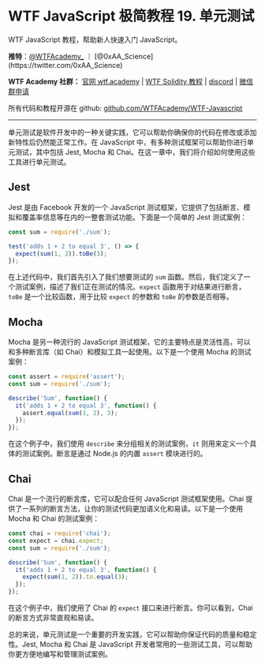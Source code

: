 # WTF JavaScript 极简教程 19. 单元测试

WTF JavaScript 教程，帮助新人快速入门 JavaScript。

**推特**：[@WTFAcademy_](https://twitter.com/WTFAcademy_) ｜ [@0xAA_Science](https://twitter.com/0xAA_Science)

**WTF Academy 社群：** [官网 wtf.academy](https://wtf.academy/) | [WTF Solidity 教程](https://github.com/AmazingAng/WTFSolidity) | [discord](https://discord.wtf.academy/) | [微信群申请](https://docs.google.com/forms/d/e/1FAIpQLSe4KGT8Sh6sJ7hedQRuIYirOoZK_85miz3dw7vA1-YjodgJ-A/viewform?usp=sf_link)

所有代码和教程开源在 github: [github.com/WTFAcademy/WTF-Javascript](https://github.com/WTFAcademy/WTF-Javascript)

---

单元测试是软件开发中的一种关键实践，它可以帮助你确保你的代码在修改或添加新特性后仍然能正常工作。在 JavaScript 中，有多种测试框架可以帮助你进行单元测试，其中包括 Jest, Mocha 和 Chai。在这一章中，我们将介绍如何使用这些工具进行单元测试。

## Jest

Jest 是由 Facebook 开发的一个 JavaScript 测试框架，它提供了包括断言、模拟和覆盖率信息等在内的一整套测试功能。下面是一个简单的 Jest 测试案例：

```javascript
const sum = require('./sum');

test('adds 1 + 2 to equal 3', () => {
  expect(sum(1, 2)).toBe(3);
});
```

在上述代码中，我们首先引入了我们想要测试的 `sum` 函数。然后，我们定义了一个测试案例，描述了我们正在测试的情况。`expect` 函数用于对结果进行断言，`toBe` 是一个比较函数，用于比较 `expect` 的参数和 `toBe` 的参数是否相等。

## Mocha

Mocha 是另一种流行的 JavaScript 测试框架，它的主要特点是灵活性高，可以和多种断言库（如 Chai）和模拟工具一起使用。以下是一个使用 Mocha 的测试案例：

```javascript
const assert = require('assert');
const sum = require('./sum');

describe('Sum', function() {
  it('adds 1 + 2 to equal 3', function() {
    assert.equal(sum(1, 2), 3);
  });
});
```

在这个例子中，我们使用 `describe` 来分组相关的测试案例，`it` 则用来定义一个具体的测试案例。断言是通过 Node.js 的内置 `assert` 模块进行的。

## Chai

Chai 是一个流行的断言库，它可以配合任何 JavaScript 测试框架使用。Chai 提供了一系列的断言方法，让你的测试代码更加语义化和易读。以下是一个使用 Mocha 和 Chai 的测试案例：

```javascript
const chai = require('chai');
const expect = chai.expect;
const sum = require('./sum');

describe('Sum', function() {
  it('adds 1 + 2 to equal 3', function() {
    expect(sum(1, 2)).to.equal(3);
  });
});
```

在这个例子中，我们使用了 Chai 的 `expect` 接口来进行断言。你可以看到，Chai 的断言方式非常直观和易读。

总的来说，单元测试是一个重要的开发实践，它可以帮助你保证代码的质量和稳定性。Jest, Mocha 和 Chai 是 JavaScript 开发者常用的一些测试工具，可以帮助你更方便地编写和管理测试案例。